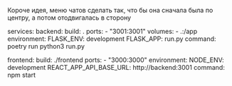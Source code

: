 Короче идея, меню чатов сделать так, что бы она сначала была по центру, а потом отодвигалась в сторону


services:
  backend:
    build: .
    ports:
      - "3001:3001"
    volumes:
      - .:/app
    environment:
      FLASK_ENV: development
      FLASK_APP: run.py
    command: poetry run python3 run.py

  frontend:
    build: ./frontend
    ports:
      - "3000:3000"
    environment:
      NODE_ENV: development
      REACT_APP_API_BASE_URL: http://backend:3001
    command: npm start
